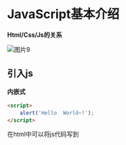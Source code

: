 # JavaScript基本介绍

**Html/Css/Js的关系**

![图片9](/Users/Zander/GitHub/study_notes/JavaScript/images/图片9-2014905.png)

## 引入js

**内嵌式**

```html
<script>
    alert('Hello  World~!');
</script>
```

在html中可以将js代码写到<script>中，可以写多行，一般把script放到<body>后面

**外部JS文件**

```html
<script src="路径"></script>
```

- 利于HTML页面代码结构化，把大段 JS代码独立到 HTML 页面之外，既美观，也方便文件级别的复用
- 引用外部 JS文件的 script 标签中间不可以写代码
- 适合于JS 代码量比较大的情况



# 基本语法

## 注释

```
// 用来注释单行文字（  快捷键   ctrl  +  /   ）

/* */  用来注释多行文字（ 默认快捷键  alt +  shift  + a ） 
```



##  JavaScript输入输出语句

为了方便信息的输入输出，JS中提供了一些输入输出语句，其常用的语句如下：

| 方法             | 说明                           | 归属   |
| ---------------- | ------------------------------ | ------ |
| alert(msg)       | 浏览器弹出警示框               | 浏览器 |
| console.log(msg) | 浏览器控制台打印输出信息       | 浏览器 |
| prompt(info)     | 浏览器弹出输入框，用户可以输入 | 浏览器 |

- 注意：alert() 主要用来显示消息给用户，console.log() 用来给程序员自己看运行时的消息。



# 变量

## 使用变量

```js
var age; // 只声明变量

var age = 18;
// 变量初始化，age是变量 ，18是赋给变量的值
```

**同时声明多个变量**

```js
var usrName = 'fanyi_c',
    age = 24,
	sex = '男';
```



## 变量命名规范

```
- 由字母(A-Za-z)、数字(0-9)、下划线(_)、美元符号( $ )组成，如：usrAge, num01, _name
- 严格区分大小写。var app; 和 var App; 是两个变量
- 不能 以数字开头。  18age   是错误的
- 不能 是关键字、保留字。例如：var、for、while
- 变量名必须有意义。 MMD   BBD        nl   →     age  
```



# 数据类型

## 简单数据类型
|简单的数据类型|说明|默认值|
| ------ | ------------------------ | ---- |
| Number | 数字型，包含整型和浮点型 | 0    |
| Boolean | 布尔型 | false |
| Sreing | 字符串 | "" |
| Undefined | var a;声明了变量a但是没有给值 | undefined |
| null | Var a = null;声明了变量a为空值 | null |



### 数字型 Number

​	JavaScript 数字类型既可以保存整数，也可以保存小数(浮点数）。  

```js
var age = 21;       // 整数
var Age = 21.3747;  // 小数     
```

1. 数字型进制

   最常见的进制有二进制、八进制、十进制、十六进制。

   ```js
     // 1.八进制数字序列范围：0~7
    var num1 = 07;   // 对应十进制的7
    var num2 = 019;  // 对应十进制的19
    var num3 = 08;   // 对应十进制的8
     // 2.十六进制数字序列范围：0~9以及A~F
    var num = 0xA;   
   ```

   现阶段我们只需要记住，在JS中八进制前面加0，十六进制前面加 0x  

2. 数字型范围

   JavaScript中数值的最大和最小值

   - 最大值：Number.MAX_VALUE，这个值为： 1.7976931348623157e+308

   - 最小值：Number.MIN_VALUE，这个值为：5e-32

3. 数字型三个特殊值

   - Infinity ，代表无穷大，大于任何数值

   - -Infinity ，代表无穷小，小于任何数值

   - NaN ，Not a number，代表一个非数值

  4. isNaN

     用来判断一个变量是否为非数字的类型，返回 true 或者 false

![图片17](/Users/Zander/GitHub/study_notes/JavaScript/images/图片17.png)

   ```js
  var usrAge = 21;
var isOk = isNaN(userAge);
  console.log(isNum);          // false ，21 不是一个非数字
var usrName = "andy";
  console.log(isNaN(userName));// true ，"andy"是一个非数字
   ```



### 字符串型 String

​	字符串型可以是引号中的任意文本，其语法为 双引号 "" 和 单引号''

```js
var strMsg = "我爱北京天安门~";  // 使用双引号表示字符串
var strMsg2 = '我爱吃猪蹄~';    // 使用单引号表示字符串
// 常见错误
var strMsg3 = 我爱大肘子;       // 报错，没使用引号，会被认为是js代码，但js没有这些语法
```

​	因为 HTML 标签里面的属性使用的是双引号，JS 这里我们更推荐使用单引号。

1. 字符串引号嵌套

   ​		JS 可以用单引号嵌套双引号 ，或者用双引号嵌套单引号 (外双内单，外单内双)

   ```js
   var strMsg = '我是"高帅富"程序猿';   // 可以用''包含""
   var strMsg2 = "我是'高帅富'程序猿";  // 也可以用"" 包含''
   //  常见错误
   var badQuotes = 'What on earth?"; // 报错，不能 单双引号搭配
   ```

2. 字符串转义符

   ​		类似HTML里面的特殊字符，字符串中也有特殊字符，我们称之为转义符。

   ​		转义符都是 \ 开头的，常用的转义符及其说明如下：

   | 转义符 | 解释说明                          |
   | ------ | --------------------------------- |
   | \n     | 换行符，n   是   newline   的意思 |
   | \ \    | 斜杠   \                          |
   | \'     | '   单引号                        |
   | \"     | ”双引号                           |
   | \t     | tab  缩进                         |
   | \b     | 空格 ，b   是   blank  的意思     |

3. 字符串长度

   			字符串是由若干字符组成的，这些字符的数量就是字符串的长度。通过字符串的 length 属性可以获取整个字符串的长度。

   ```js
   var strMsg = "我是帅气多金的程序猿！";
   alert(strMsg.length); // 显示 11
   ```

4. 字符串拼接

   - 多个字符串之间可以使用 + 进行拼接，其拼接方式为 字符串 + 任何类型 = 拼接之后的新字符串

   - 拼接前会把与字符串相加的任何类型转成字符串，再拼接成一个新的字符串

     ```js
     //1.1 字符串 "相加"
     alert('hello' + ' ' + 'world'); // hello world
     //1.2 数值字符串 "相加"
     alert('100' + '100'); // 100100
     //1.3 数值字符串 + 数值
     alert('11' + 12);     // 1112 
     ```

     - ***+ 号总结口诀：数值相加 ，字符相连***

5. 字符串拼接加强

   ```js
   console.log('pink老师' + 18);        // 只要有字符就会相连 
   var age = 18;
   console.log('pink老师age岁啦');      // 这样不行哦
   console.log('pink老师' + age);         // pink老师18
   console.log('pink老师' + age + '岁啦'); // pink老师18岁啦
   ```

   - 经常会将字符串和变量来拼接，变量可以很方便地修改里面的值
   - 变量是不能添加引号的，因为加引号的变量会变成字符串
   - 如果变量两侧都有字符串拼接，口诀“引引加加 ”，删掉数字，变量写加中间

### 布尔型Boolean

​		布尔类型有两个值：true 和 false ，其中 true 表示真（对），而 false 表示假（错）。

​		布尔型和数字型相加的时候， true 的值为 1 ，false 的值为 0。

```js
console.log(true + 1);  // 2
console.log(false + 1); // 1
```

- Undefined和 Null

  ​		一个声明后没有被赋值的变量会有一个默认值undefined ( 如果进行相连或者相加时，注意结果）

  ```js
  var variable;
  console.log(variable);           // undefined
  console.log('你好' + variable);  // 你好undefined
  console.log(11 + variable);     // NaN
  console.log(true + variable);   //  NaN
  ```

  ​		一个声明变量给 null 值，里面存的值为空（学习对象时，我们继续研究null)

  ```js
  var vari = null;
  console.log('你好' + vari);  // 你好null
  console.log(11 + vari);     // 11
  console.log(true + vari);   //  1
  ```

  

## 获取变量数据类型



**获取检测变量的数据类型**

typeof 可用来获取检测变量的数据类型

```js
var num = 18;
console.log(typeof num) // 结果 number      
```

​		不同类型的返回值

![图片18](/Users/Zander/GitHub/study_notes/JavaScript/images/图片18.png)



- 字面量

  ​		字面量是在源代码中一个固定值的表示法，通俗来说，就是字面量表示如何表达这个值。

  - 数字字面量：8, 9, 10
  - 字符串字面量：'黑马程序员', "大前端"
  - 布尔字面量：true，false
  - 

## 数据类型转换

​		什么是数据类型转换？

​		使用表单、prompt 获取过来的数据默认是字符串类型的，此时就不能直接简单的进行加法运算，而需要转换变量的数据类型。通俗来说，就是把一种数据类型的变量转换成另一种数据类型，通常会实现3种方式的转换：

```
转换为字符串类型
转换为数字型
转换为布尔型
```

- 转换为字符串

  ![图片19](/Users/Zander/GitHub/study_notes/JavaScript/images/图片19.png)

  - toString() 和 String()  使用方式不一样。
  - 三种转换方式，更多第三种加号拼接字符串转换方式， 这一种方式也称之为隐式转换。

- 转换为数字型（重点）

  ![图片20](/Users/Zander/GitHub/study_notes/JavaScript/images/图片20.png)

  - 注意 parseInt 和 parseFloat 单词的大小写，这2个是重点
  - 隐式转换是我们在进行算数运算的时候，JS 自动转换了数据类型

- 转换为布尔型

  ![图片21](/Users/Zander/GitHub/study_notes/JavaScript/images/图片21.png)

  - 代表空、否定的值会被转换为 false  ，如 ''、0、NaN、null、undefined  

  - 其余值都会被转换为 true

    ```js
    console.log(Boolean('')); // false
    console.log(Boolean(0)); // false
    console.log(Boolean(NaN)); // false
    console.log(Boolean(null)); // false
    console.log(Boolean(undefined)); // false
    console.log(Boolean('小白')); // true
    console.log(Boolean(12)); // true
    ```





# 运算符（操作符）



## 算数运算符

- 算术运算符概述

  概念：算术运算使用的符号，用于执行两个变量或值的算术运算。

  ![](images\图片1.png)

- 浮点数的精度问题

  浮点数值的最高精度是 17 位小数，但在进行算术计算时其精确度远远不如整数。

  ```js
  var result = 0.1 + 0.2;    // 结果不是 0.3，而是：0.30000000000000004
  console.log(0.07 * 100);   // 结果不是 7，  而是：7.000000000000001
  ```

  所以：不要直接判断两个浮点数是否相等 ! 

- 表达式和返回值

  表达式：是由数字、运算符、变量等以能求得数值的有意义排列方法所得的组合

  简单理解：是由数字、运算符、变量等组成的式子

  表达式最终都会有一个结果，返回给开发者，称为返回值
  
  

## 递增和递减运算符

- 递增和递减运算符概述

  	如果需要反复给数字变量添加或减去1，可以使用递增（++）和递减（ -- ）运算符来完成。
  	
  	在 JavaScript 中，递增（++）和递减（ -- ）既可以放在变量前面，也可以放在变量后面。放在变量前面时，我们可以称为前置递增（递减）运算符，放在变量后面时，我们可以称为后置递增（递减）运算符。
  		
  	注意：递增和递减运算符必须和变量配合使用。 

- 递增运算符

  - 前置递增运算符

  	++num 前置递增，就是自加1，类似于 num =  num + 1，但是 ++num 写起来更简单。
  	
  	使用口诀：先自加，后返回值

  ```js
  var  num = 10;
  alert(++num + 10);   // 21
  ```

  - 后置递增运算符

    num++ 后置递增，就是自加1，类似于 num =  num + 1 ，但是 num++ 写起来更简单。

    使用口诀：先返回原值，后自加 

  ```js
  var  num = 10;
  alert(10 + num++);  // 20
  ```



## 比较运算符

- 比较运算符概述

  	概念：比较运算符（关系运算符）是两个数据进行比较时所使用的运算符，比较运算后，会返回一个布尔值（true / false）作为比较运算的结果。

  ![](images\图片2.png)

- 等号比较

  ![](images\图片3.png)

  ```js
  console.log(18 == '18');
  console.log(18 === '18'); 
  ```



## 逻辑运算符

- 逻辑运算符概述

  	概念：逻辑运算符是用来进行布尔值运算的运算符，其返回值也是布尔值。后面开发中经常用于多个条件的判断

  ![](images\图片4.png)

- 逻辑与&&

  两边都是 true才返回 true，否则返回 false


  ​                <img src="images\图片5.png" alt="">

  ​                <img src="images\图片6.png" alt="">

- 逻辑或 ||

  两边都是 true才返回 true，否则返回 false


  ​                <img src="images\图片7.png" alt="">

  ​                <img src="images\图片8.png" alt="">

- 逻辑非 ！

  逻辑非（!）也叫作取反符，用来取一个布尔值相反的值，如 true 的相反值是 false

  ```js
  var isOk = !true;
  console.log(isOk);  // false
  ```

- 短路运算（逻辑中断）

  短路运算的原理：当有多个表达式（值）时,左边的表达式值可以确定结果时,就不再继续运算右边的表达式的值;

  - 逻辑与

    语法： 表达式1 && 表达式2

        - 如果第一个表达式的值为真，则返回表达式2
        
        - 如果第一个表达式的值为假，则返回表达式1

    ```js
    console.log( 123 && 456 );        // 456
    console.log( 0 && 456 );          // 0
    console.log( 123 && 456&& 789 );  // 789
    ```

  - 逻辑或

    语法： 表达式1 || 表达式2

        - 如果第一个表达式的值为真，则返回表达式1
        
        - 如果第一个表达式的值为假，则返回表达式2

     ```js
    console.log( 123 || 456 );         //  123
    console.log( 0 ||  456 );          //  456
    console.log( 123 || 456 || 789 );  //  123
     ```



## 赋值运算符

	概念：用来把数据赋值给变量的运算符。

![](images\图片9.png)

```js
var age = 10;
age += 5;  // 相当于 age = age + 5;
age -= 5;  // 相当于 age = age - 5;
age *= 10; // 相当于 age = age * 10;
```



## 运算符优先级

![](images\图片10.png)

- 一元运算符里面的逻辑非优先级很高
- 逻辑与比逻辑或优先级高





# 流程控制



## 流程控制概念

	在一个程序执行的过程中，各条代码的执行顺序对程序的结果是有直接影响的。很多时候我们要通过控制代码的执行顺序来实现我们要完成的功能。
	
	简单理解：**流程控制就是来控制代码按照一定结构顺序来执行**
	
	流程控制主要有三种结构，分别是**顺序结构**、**分支结构**和**循环结构**，代表三种代码执行的顺序。

![](images\图片11.png)



## 顺序流程控制

​	

​	顺序结构是程序中最简单、最基本的流程控制，它没有特定的语法结构，程序会按照代码的先后顺序，依次执行，程序中大多数的代码都是这样执行的。
​                <img src="images\图片12.png" alt="">



## 分支流程控制

- 分支结构

  由上到下执行代码的过程中，根据不同的条件，执行不同的路径代码（执行代码多选一的过程），从而得到不同的结果
                  <img src="images\图片13.png" alt="">

	JS 语言提供了两种分支结构语句：if 语句、switch 语句

- if 语句

  - 语法结构

  ```js
  // 条件成立执行代码，否则什么也不做
  if (条件表达式) {
      // 条件成立执行的代码语句
  }
  ```

  	语句可以理解为一个行为，循环语句和分支语句就是典型的语句。一个程序由很多个语句组成，一般情况下，会分割成一个一个的语句。

  - 执行流程

    ![](images\图片14.png)

- if else语句（双分支语句）

  - 语法结构

    ```js
    // 条件成立  执行 if 里面代码，否则执行else 里面的代码
    if (条件表达式) {
        // [如果] 条件成立执行的代码
    } else {
        // [否则] 执行的代码
    }
    
    ```

  - 执行流程

    ![](images\图片15.png)

- if else if 语句(多分支语句)

  - 语法结构

    ```js
    // 适合于检查多重条件。
    if (条件表达式1) {
        语句1；
    } else if (条件表达式2)  {
        语句2；
    } else if (条件表达式3)  {
       语句3；
     ....
    } else {
        // 上述条件都不成立执行此处代码
    }
    
    ```

  - 执行逻辑

    ![](images\图片16.png)



##  三元表达式

- 语法结构

  ```js
  表达式1 ? 表达式2 : 表达式3;
  ```

- 执行思路

  - 如果表达式1为 true ，则返回表达式2的值，如果表达式1为 false，则返回表达式3的值
  - 简单理解： 就类似于  if  else （双分支） 的简写



## switch分支流程控制

- 语法结构

  	switch 语句也是多分支语句，它用于基于不同的条件来执行不同的代码。当要针对变量设置一系列的特定值的选项时，就可以使用 switch。

  ```js
  switch( 表达式 ){ 
      case value1:
          // 表达式 等于 value1 时要执行的代码
          break;
      case value2:
          // 表达式 等于 value2 时要执行的代码
          break;
      default:
          // 表达式 不等于任何一个 value 时要执行的代码
  }
  ```

  - switch ：开关 转换  ， case ：小例子   选项

  - 关键字 switch 后面括号内可以是表达式或值， 通常是一个变量

  - 关键字 case , 后跟一个选项的表达式或值，后面跟一个冒号

  - switch 表达式的值会与结构中的 case 的值做比较 

  - 如果存在匹配全等(===) ，则与该 case 关联的代码块会被执行，并在遇到 break 时停止，整个 switch 语句代码执行结束

  - 如果所有的 case 的值都和表达式的值不匹配，则执行 default 里的代码

    **注意： 执行case 里面的语句时，如果没有break，则继续执行下一个case里面的语句。**

- switch 语句和 if else if 语句的区别

  - 一般情况下，它们两个语句可以相互替换
  - switch...case 语句通常处理 case为比较确定值的情况， 而 if…else…语句更加灵活，常用于范围判断(大于、等于某个范围)
  - switch 语句进行条件判断后直接执行到程序的条件语句，效率更高。而if…else 语句有几种条件，就得判断多少次。
  - 当分支比较少时，if… else语句的执行效率比 switch语句高。
  - 当分支比较多时，switch语句的执行效率比较高，而且结构更清晰。 



# 循环

## for循环

- 语法结构

  ```js
  for(初始化变量; 条件表达式; 操作表达式 ){
      //循环体
  }
  ```

  | 名称       | 作用                                                         |
  | ---------- | ------------------------------------------------------------ |
  | 初始化变量 | 通常被用于初始化一个计数器，该表达式可以使用 var 关键字声明新的变量，这个变量帮我们来记录次数。 |
  | 条件表达式 | 用于确定每一次循环是否能被执行。如果结果是 true 就继续循环，否则退出循环。 |
  | 操作表达式 | 用于确定每一次循环是否能被执行。如果结果是 true 就继续循环，否则退出循环。 |

  执行过程：

  1. 初始化变量，初始化操作在整个 for 循环只会执行一次。

- 执行条件表达式，如果为true，则执行循环体语句，否则退出循环，循环结束。

1. 执行操作表达式，此时第一轮结束。
2. 第二轮开始，直接去执行条件表达式（不再初始化变量），如果为 true ，则去执行循环体语句，否则退出循环。
3. 继续执行操作表达式，第二轮结束。
4. 后续跟第二轮一致，直至条件表达式为假，结束整个 for 循环。

断点调试：

```
	断点调试是指自己在程序的某一行设置一个断点，调试时，程序运行到这一行就会停住，然后你可以一步一步往下调试，调试过程中可以看各个变量当前的值，出错的话，调试到出错的代码行即显示错误，停下。断点调试可以帮助观察程序的运行过程
```

```html
断点调试的流程：
1、浏览器中按 F12--> sources -->找到需要调试的文件-->在程序的某一行设置断点
2、Watch: 监视，通过watch可以监视变量的值的变化，非常的常用。
3、摁下F11，程序单步执行，让程序一行一行的执行，这个时候，观察watch中变量的值的变化。
```

- for 循环重复相同的代码

  比如输出10句“媳妇我错了”

  ```js
  //  基本写法
  for(var i = 1; i <= 10; i++){
      console.log('媳妇我错了~');
  }
  // 用户输入次数
  var num = prompt('请输入次数:')；
  for ( var i = 1 ; i <= num; i++) {
      console.log('媳妇我错了~');
  } 
  ```

- for 循环重复不相同的代码

  例如，求输出1到100岁：

  ```js
  //  基本写法
  for (var i = 1; i <= 100; i++) {
        console.log('这个人今年' + i + '岁了');
  }
  ```

  例如，求输出1到100岁，并提示出生、死亡

  ```js
  // for 里面是可以添加其他语句的 
  for (var i = 1; i <= 100; i++) {
   if (i == 1) {
      console.log('这个人今年1岁了， 它出生了');
   } else if (i == 100) {
      console.log('这个人今年100岁了，它死了');
    } else {
         console.log('这个人今年' + i + '岁了');
    }
  }
  ```

  for循环因为有了计数器的存在，还可以重复的执行某些操作，比如做一些算术运算。



**双重for循环**

- 双重 for 循环概述

   循环嵌套是指在一个循环语句中再定义一个循环语句的语法结构，例如在for循环语句中，可以再嵌套一个for 循环，这样的 for 循环语句我们称之为双重for循环。

- 双重 for 循环语法

  ```js
  for (外循环的初始; 外循环的条件; 外循环的操作表达式) {
      for (内循环的初始; 内循环的条件; 内循环的操作表达式) {  
         需执行的代码;
     }
  }
  ```

  - 内层循环可以看做外层循环的循环体语句
  - 内层循环执行的顺序也要遵循 for 循环的执行顺序 
  - 外层循环执行一次，内层循环要执行全部次数

- 打印五行五列星星

  ```js
  var star = '';
  for (var j = 1; j <= 3; j++) {
      for (var i = 1; i <= 3; i++) {
        star += '☆'
      }
      // 每次满 5个星星 就 加一次换行
      star += '\n'
  }
  console.log(star);
  ```

  核心逻辑：

  1.内层循环负责一行打印五个星星

  2.外层循环负责打印五行

- for 循环小结

  - for 循环可以重复执行某些相同代码
  - for 循环可以重复执行些许不同的代码，因为我们有计数器
  - for 循环可以重复执行某些操作，比如算术运算符加法操作
  - 随着需求增加，双重for循环可以做更多、更好看的效果
  - 双重 for 循环，外层循环一次，内层 for 循环全部执行
  - for 循环是循环条件和数字直接相关的循环

## while循环

while语句的语法结构如下：

```js
while (条件表达式) {
    // 循环体代码 
}
```

执行思路：

- 1 先执行条件表达式，如果结果为 true，则执行循环体代码；如果为 false，则退出循环，执行后面代码
- 2 执行循环体代码
- 3 循环体代码执行完毕后，程序会继续判断执行条件表达式，如条件仍为true，则会继续执行循环体，直到循环条件为 false 时，整个循环过程才会结束

注意：

- 使用 while 循环时一定要注意，它必须要有退出条件，否则会成为死循环

## do-while循环

do... while 语句的语法结构如下：

```js
do {
    // 循环体代码 - 条件表达式为 true 时重复执行循环体代码
} while(条件表达式);
```

执行思路

- 1 先执行一次循环体代码 

- 2 再执行条件表达式，如果结果为 true，则继续执行循环体代码，如果为 false，则退出循环，继续执行后面代码	

  注意：先再执行循环体，再判断，do…while循环语句至少会执行一次循环体代码

## continue、break

continue 关键字用于立即跳出本次循环，继续下一次循环（本次循环体中 continue 之后的代码就会少执行一次）。

例如，吃5个包子，第3个有虫子，就扔掉第3个，继续吃第4个第5个包子，其代码实现如下：

```js
 for (var i = 1; i <= 5; i++) {
     if (i == 3) {
         console.log('这个包子有虫子，扔掉');
         continue; // 跳出本次循环，跳出的是第3次循环 
      }
      console.log('我正在吃第' + i + '个包子呢');
 }
```



  break 关键字用于立即跳出整个循环（循环结束）。

  例如，吃5个包子，吃到第3个发现里面有半个虫子，其余的不吃了，其代码实现如下：

  ```js
for (var i = 1; i <= 5; i++) {
   if (i == 3) {
       break; // 直接退出整个for 循环，跳到整个for下面的语句
   }
   console.log('我正在吃第' + i + '个包子呢');
 }
  ```



# 代码规范

## 标识符命名规范

-  变量、函数的命名必须要有意义
-  变量的名称一般用名词  
-  函数的名称一般用动词  

## 操作符规范

```js
// 操作符的左右两侧各保留一个空格
for (var i = 1; i <= 5; i++) {
   if (i == 3) {
       break; // 直接退出整个 for 循环，跳到整个for循环下面的语句
   }
   console.log('我正在吃第' + i + '个包子呢');
}
```

## 单行注释规范

```js
for (var i = 1; i <= 5; i++) {
   if (i == 3) {
       break; // 单行注释前面注意有个空格
   }
   console.log('我正在吃第' + i + '个包子呢');
}
```

## 其他规范	

	关键词、操作符之间后加空格




















